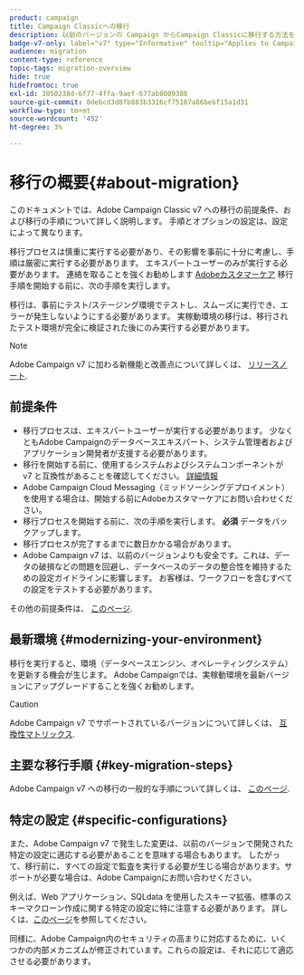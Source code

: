 ```yaml
---
product: campaign
title: Campaign Classicへの移行
description: 以前のバージョンの Campaign からCampaign Classicに移行する方法を説明します
badge-v7-only: label="v7" type="Informative" tooltip="Applies to Campaign Classic v7 only"
audience: migration
content-type: reference
topic-tags: migration-overview
hide: true
hidefromtoc: true
exl-id: 3050238d-6f77-4ffa-9aef-677ab8009388
source-git-commit: 8debcd3d8fb883b3316cf75187a86bebf15a1d31
workflow-type: tm+mt
source-wordcount: '452'
ht-degree: 3%

---
```


# 移行の概要{#about-migration}



このドキュメントでは、Adobe Campaign Classic v7 への移行の前提条件、および移行の手順について詳しく説明します。 手順とオプションの設定は、設定によって異なります。

移行プロセスは慎重に実行する必要があり、その影響を事前に十分に考慮し、手順は厳密に実行する必要があります。 エキスパートユーザーのみが実行する必要があります。 連絡を取ることを強くお勧めします [Adobeカスタマーケア](https://helpx.adobe.com/jp/enterprise/admin-guide.html/enterprise/using/support-for-experience-cloud.ug.html) 移行手順を開始する前に、次の手順を実行します。

移行は、事前にテスト/ステージング環境でテストし、スムーズに実行でき、エラーが発生しないようにする必要があります。 実稼動環境の移行は、移行されたテスト環境が完全に検証された後にのみ実行する必要があります。

>[!NOTE]
>
>Adobe Campaign v7 に加わる新機能と改善点について詳しくは、 [リリースノート](../../rn/using/latest-release.md).


## 前提条件

* 移行プロセスは、エキスパートユーザーが実行する必要があります。 少なくともAdobe Campaignのデータベースエキスパート、システム管理者およびアプリケーション開発者が支援する必要があります。
* 移行を開始する前に、使用するシステムおよびシステムコンポーネントが v7 と互換性があることを確認してください。 [詳細情報](../../rn/using/compatibility-matrix.md)
* Adobe Campaign Cloud Messaging（ミッドソーシングデプロイメント）を使用する場合は、開始する前にAdobeカスタマーケアにお問い合わせください。
* 移行プロセスを開始する前に、次の手順を実行します。 **必須** データをバックアップします。
* 移行プロセスが完了するまでに数日かかる場合があります。
* Adobe Campaign v7 は、以前のバージョンよりも安全です。これは、データの破損などの問題を回避し、データベースのデータの整合性を維持するための設定ガイドラインに影響します。 お客様は、ワークフローを含むすべての設定をテストする必要があります。

その他の前提条件は、 [このページ](../../migration/using/before-starting-migration.md).


## 最新環境 {#modernizing-your-environment}

移行を実行すると、環境（データベースエンジン、オペレーティングシステム）を更新する機会が生じます。 Adobe Campaignでは、実稼動環境を最新バージョンにアップグレードすることを強くお勧めします。

>[!CAUTION]
>
>Adobe Campaign v7 でサポートされているバージョンについて詳しくは、 [互換性マトリックス](../../rn/using/compatibility-matrix.md).

## 主要な移行手順 {#key-migration-steps}

Adobe Campaign v7 への移行の一般的な手順について詳しくは、 [このページ](../../migration/using/before-starting-migration.md).


## 特定の設定 {#specific-configurations}

また、Adobe Campaign v7 で発生した変更は、以前のバージョンで開発された特定の設定に適応する必要があることを意味する場合もあります。 したがって、移行前に、すべての設定で監査を実行する必要が生じる場合があります。サポートが必要な場合は、Adobe Campaignにお問い合わせください。

例えば、Web アプリケーション、SQLdata を使用したスキーマ拡張、標準のスキーマクローン作成に関する特定の設定に特に注意する必要があります。 詳しくは、[このページ](../../migration/using/configuring-your-platform.md)を参照してください。

同様に、Adobe Campaign内のセキュリティの高まりに対応するために、いくつかの内部メカニズムが修正されています。これらの設定は、それに応じて適応させる必要があります。

